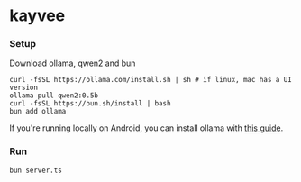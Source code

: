 # kayvee

### Setup

Download ollama, qwen2 and bun

```
curl -fsSL https://ollama.com/install.sh | sh # if linux, mac has a UI version
ollama pull qwen2:0.5b
curl -fsSL https://bun.sh/install | bash 
bun add ollama
```

If you're running locally on Android, 
you can install ollama with [this guide](https://davidefornelli.com/posts/posts/LLM%20on%20Android.html).

### Run

```
bun server.ts
```
